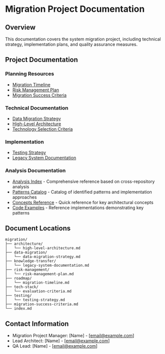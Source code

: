 # Migration Project Documentation

## Overview
This documentation covers the system migration project, including technical strategy, implementation plans, and quality assurance measures.

## Project Documentation

### Planning Resources
- [Migration Timeline](roadmap/migration-timeline.md)
- [Risk Management Plan](risk-management/risk-management-plan.md)
- [Migration Success Criteria](migration-success-criteria.md)

### Technical Documentation
- [Data Migration Strategy](data-migration/data-migration-strategy.md)
- [High-Level Architecture](architecture/high-level-architecture.md)
- [Technology Selection Criteria](tech-stack/evaluation-criteria.md)

### Implementation
- [Testing Strategy](testing/testing-strategy.md)
- [Legacy System Documentation](knowledge-transfer/legacy-system-documentation.md)

### Analysis Documentation
- [Analysis Index](../analysis/analysis-index.md) - Comprehensive reference based on cross-repository analysis
- [Patterns Catalog](../analysis/cross-repo/patterns/patterns-catalog.md) - Catalog of identified patterns and implementation approaches
- [Concepts Reference](../analysis/cross-repo/concepts-reference.md) - Quick reference for key architectural concepts
- [Code Examples](../analysis/cross-repo/code-examples.md) - Reference implementations demonstrating key patterns

## Document Locations

```
migration/
├── architecture/
│   └── high-level-architecture.md
├── data-migration/
│   └── data-migration-strategy.md
├── knowledge-transfer/
│   └── legacy-system-documentation.md
├── risk-management/
│   └── risk-management-plan.md
├── roadmap/
│   └── migration-timeline.md
├── tech-stack/
│   └── evaluation-criteria.md
├── testing/
│   └── testing-strategy.md
├── migration-success-criteria.md
└── index.md
```

## Contact Information

- Migration Project Manager: [Name] - [email@example.com]
- Lead Architect: [Name] - [email@example.com]
- QA Lead: [Name] - [email@example.com] 